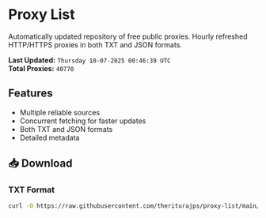 # Proxy List

Automatically updated repository of free public proxies. Hourly refreshed HTTP/HTTPS proxies in both TXT and JSON formats.

**Last Updated:** `Thursday 10-07-2025 00:46:39 UTC`  
**Total Proxies:** `40770`

## Features
- Multiple reliable sources
- Concurrent fetching for faster updates
- Both TXT and JSON formats
- Detailed metadata

## 📥 Download

### TXT Format
```bash
curl -O https://raw.githubusercontent.com/theriturajps/proxy-list/main/proxies.txt